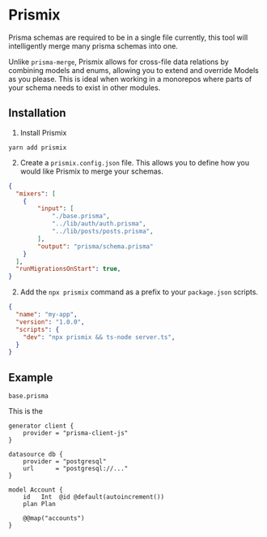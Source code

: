 # Prismix
Prisma schemas are required to be in a single file currently, this tool will intelligently merge many prisma schemas into one. 

Unlike `prisma-merge`, Prismix allows for cross-file data relations by combining models and enums, allowing you to extend and override Models as you please. This is ideal when working in a monorepos where parts of your schema needs to exist in other modules.


## Installation
1. Install Prismix
```
yarn add prismix
```
2. Create a `prismix.config.json` file. This allows you to define how you would like Prismix to merge your schemas. 
```json
{
  "mixers": [
    {
        "input": [
            "./base.prisma",
            "../lib/auth/auth.prisma", 
            "../lib/posts/posts.prisma",
        ],
        "output": "prisma/schema.prisma"
    }
  ],
  "runMigrationsOnStart": true,
}
```
2. Add the `npx prismix` command as a prefix to your `package.json` scripts.
```json
{
  "name": "my-app",
  "version": "1.0.0",
  "scripts": {
    "dev": "npx prismix && ts-node server.ts",
  }
}

```

## Example

`base.prisma`

This is the 
```prisma
generator client {
    provider = "prisma-client-js"
}

datasource db {
    provider = "postgresql"
    url      = "postgresql://..."
}

model Account {
    id   Int  @id @default(autoincrement())
    plan Plan

    @@map("accounts")
}
```